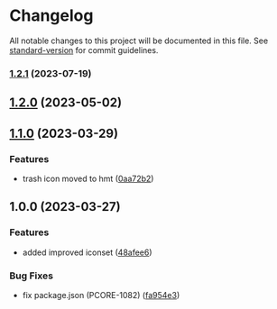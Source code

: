 # Changelog

All notable changes to this project will be documented in this file. See [standard-version](https://github.com/conventional-changelog/standard-version) for commit guidelines.

### [1.2.1](https://gitlab-srv.kisters.de:2222/wtr/web-std/shared/client/ki-hmticons/compare/v1.2.0...v1.2.1) (2023-07-19)

## [1.2.0](https://gitlab-srv.kisters.de:2222/wtr/web-std/shared/client/ki-hmticons/compare/v1.1.0...v1.2.0) (2023-05-02)

## [1.1.0](https://gitlab-srv.kisters.de:2222/wtr/web-std/shared/client/ki-hmticons/compare/v1.0.0...v1.1.0) (2023-03-29)


### Features

* trash icon moved to hmt ([0aa72b2](https://gitlab-srv.kisters.de:2222/wtr/web-std/shared/client/ki-hmticons/commit/0aa72b250892d44920808d6ef9c75e2b9b588b6e))

## 1.0.0 (2023-03-27)


### Features

* added improved iconset ([48afee6](https://gitlab-srv.kisters.de:2222/wtr/web-std/shared/client/ki-hmticons/commit/48afee6ef3b4555bda6d48e242965454e8b5e799))


### Bug Fixes

* fix package.json (PCORE-1082) ([fa954e3](https://gitlab-srv.kisters.de:2222/wtr/web-std/shared/client/ki-hmticons/commit/fa954e3d560e2d608d3476d0e25293eb778971de))
